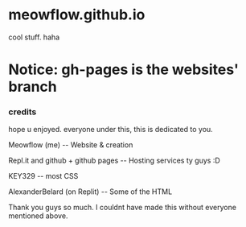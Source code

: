 # meowflow.github.io
cool stuff. haha
# Notice: gh-pages is the websites' branch
### credits
hope u enjoyed. everyone under this, this is dedicated to you.


Meowflow (me) -- Website & creation


Repl.it and github + github pages -- Hosting services ty guys :D


KEY329 -- most CSS


AlexanderBelard (on Replit) -- Some of the HTML


Thank you guys so much. I  couldnt have made this without everyone mentioned above.
